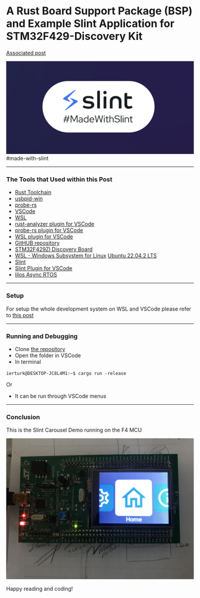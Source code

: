 # A Rust Board Support Package (BSP) and Example Slint Application for STM32F429-Discovery Kit 
[Associated post](https://erturk.me/projects/a-rust-bsp-package-for-stm32f4-discovery-kit/)

![Made with Slint](docs/images/made-with-slint.png)   
#made-with-slint
___
### The Tools that Used within this Post
- [Rust Toolchain](https://www.rust-lang.org/learn/get-started)
- [usbpid-win](https://github.com/dorssel/usbipd-win)
- [probe-rs](https://probe.rs/docs/getting-started/installation/)
- [VSCode](https://code.visualstudio.com/)
- [WSL](https://learn.microsoft.com/en-us/windows/wsl/install)
- [rust-analyzer plugin for VSCode](https://marketplace.visualstudio.com/items?itemName=rust-lang.rust-analyzer)
- [probe-rs plugin for VSCode](https://marketplace.visualstudio.com/items?itemName=probe-rs.probe-rs-debugger)
- [WSL plugin for VSCode](https://marketplace.visualstudio.com/items?itemName=ms-vscode-remote.remote-wsl)
- [GitHUB repository](https://github.com/ierturk/rust-on-stm32)
- [STM32F429ZI Discovery Board](https://www.st.com/en/evaluation-tools/32f429idiscovery.html)
- [WSL - Windows Subsystem for Linux](https://apps.microsoft.com/detail/windows-subsystem-for-linux/9P9TQF7MRM4R?hl=en-gb&gl=US)
[Ubuntu 22.04.2 LTS](https://apps.microsoft.com/detail/9PN20MSR04DW?hl=en-gb&gl=US)
- [Slint](https://slint.dev/)
- [Slint Plugin for VSCode](https://marketplace.visualstudio.com/items?itemName=Slint.slint)
- [lilos Async RTOS](https://github.com/cbiffle/lilos)
___
### Setup
For setup the whole development system on WSL and VSCode please refer to [this post](https://erturk.me/projects/working-with-rust-embedded-on-wsl/)
___
### Running and Debugging
- Clone [the repository](https://github.com/ierturk/rust-on-stm32)
- Open the folder in VSCode
- In terminal
```
ierturk@DESKTOP-JC8L4M1:~$ cargo run -release
```
Or
- It can be run through VSCode menus 
___
### Conclusion
This is the Slint Carousel Demo running on the F4 MCU   

![Slint UI Carousel Demo](docs/images/rust-slint-ui-carousel-demo.jpeg)

Happy reading and coding!


